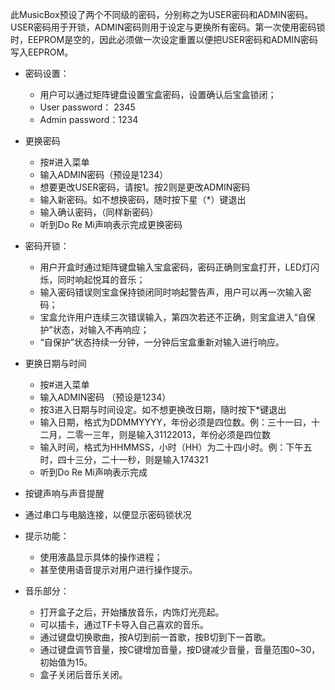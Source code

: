 
此MusicBox预设了两个不同级的密码，分别称之为USER密码和ADMIN密码。USER密码用于开锁，ADMIN密码则用于设定与更换所有密码。第一次使用密码锁时，EEPROM是空的，因此必须做一次设定重置以便把USER密码和ADMIN密码写入EEPROM。

- 密码设置：

  - 用户可以通过矩阵键盘设置宝盒密码，设置确认后宝盒锁闭；
  - User password： 2345
  - Admin password：1234

- 更换密码
  - 按#进入菜单
  - 输入ADMIN密码（预设是1234）
  - 想要更改USER密码，请按1。按2则是更改ADMIN密码
  - 输入新密码。如不想换密码，随时按下星（*）键退出
  - 输入确认密码，（同样新密码）
  - 听到Do Re Mi声响表示完成更换密码
- 密码开锁：
  - 用户开盒时通过矩阵键盘输入宝盒密码，密码正确则宝盒打开，LED灯闪烁，同时响起悦耳的音乐；
  - 输入密码错误则宝盒保持锁闭同时响起警告声，用户可以再一次输入密码；
  - 宝盒允许用户连续三次错误输入，第四次若还不正确，则宝盒进入“自保护”状态，对输入不再响应；
  - “自保护”状态持续一分钟，一分钟后宝盒重新对输入进行响应。
- 更换日期与时间
  - 按#进入菜单
  - 输入ADMIN密码 （预设是1234）
  - 按3进入日期与时间设定。如不想更换改日期，隨时按下*键退出
  - 输入日期，格式为DDMMYYYY，年份必须是四位数。例：三十一曰，十二月，二零一三年，则是输入31122013，年份必须是四位数
  - 输入时间，格式为HHMMSS，小时（HH）为二十四小时。例：下午五时，四十三分，二十一秒，则是输入174321
  - 听到Do Re Mi声响表示完成  
- 按键声响与声音提醒
- 通过串口与电脑连接，以便显示密码锁状况
- 提示功能：
  - 使用液晶显示具体的操作进程；
  - 甚至使用语音提示对用户进行操作提示。
- 音乐部分：
  - 打开盒子之后，开始播放音乐，内饰灯光亮起。
  - 可以插卡，通过TF卡导入自己喜欢的音乐。
  - 通过键盘切换歌曲，按A切到前一首歌，按B切到下一首歌。
  - 通过键盘调节音量，按C键增加音量，按D键减少音量，音量范围0~30，初始值为15。
  - 盒子关闭后音乐关闭。

